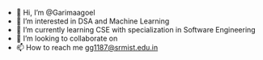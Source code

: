 - 👋 Hi, I’m @Garimaagoel
- 👀 I’m interested in DSA and Machine Learning 
- 🌱 I’m currently learning CSE with specialization in Software Engineering 
- 💞️ I’m looking to collaborate on 
- 📫 How to reach me gg1187@srmist.edu.in

<!---
Garimaagoel/Garimaagoel is a ✨ special ✨ repository because its `README.md` (this file) appears on your GitHub profile.
You can click the Preview link to take a look at your changes.
--->

